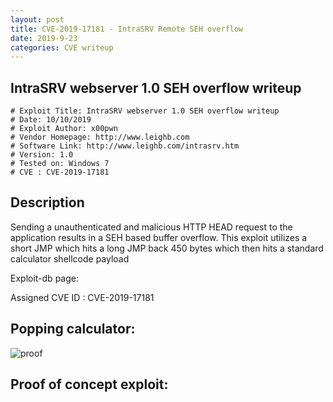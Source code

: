 ```yaml
---
layout: post
title: CVE-2019-17181 - IntraSRV Remote SEH overflow
date: 2019-9-23
categories: CVE writeup
---
```


## IntraSRV webserver 1.0 SEH overflow writeup

```
# Exploit Title: IntraSRV webserver 1.0 SEH overflow writeup
# Date: 10/10/2019
# Exploit Author: x00pwn
# Vendor Homepage: http://www.leighb.com
# Software Link: http://www.leighb.com/intrasrv.htm
# Version: 1.0	
# Tested on: Windows 7
# CVE : CVE-2019-17181
```
## Description
Sending a unauthenticated and malicious HTTP HEAD request to the application results in a SEH based buffer overflow. This exploit utilizes a short JMP which hits a long JMP back 450 bytes which then hits a standard calculator shellcode payload

Exploit-db page:

Assigned CVE ID : CVE-2019-17181

## Popping calculator:

![proof](https://raw.githubusercontent.com/FULLSHADE/Windows-Exploit-Development-Practice/master/CVE-writeups/CVE-2019-17181/proof-calc.png)

## Proof of concept exploit:
